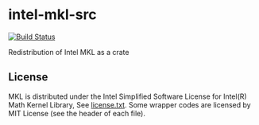 # intel-mkl-src
[![Build Status](https://travis-ci.org/termoshtt/rust-intel-mkl.svg?branch=master)](https://travis-ci.org/termoshtt/rust-intel-mkl)

Redistribution of Intel MKL as a crate

## License
MKL is distributed under the Intel Simplified Software License for Intel(R) Math Kernel Library, See [license.txt](mkl_lib/license.txt).
Some wrapper codes are licensed by MIT License (see the header of each file).
